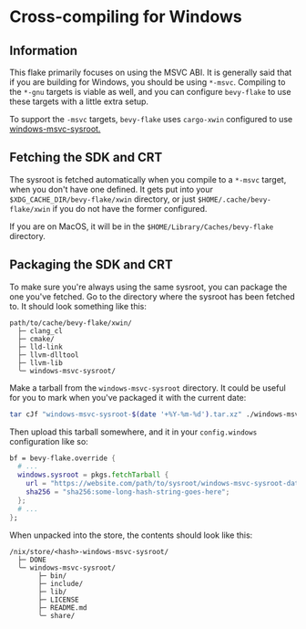 # Cross-compiling for Windows

## Information

This flake primarily focuses on using the MSVC ABI. It is generally said that
if you are building for Windows, you should be using `*-msvc`. Compiling to the
`*-gnu` targets is viable as well, and you can configure `bevy-flake` to use
these targets with a little extra setup.

To support the `-msvc` targets, `bevy-flake` uses `cargo-xwin` configured to
use [windows-msvc-sysroot.](https://github.com/trcrsired/windows-msvc-sysroot)


## Fetching the SDK and CRT

The sysroot is fetched automatically when you compile to a `*-msvc` target, when
you don't have one defined. It gets put into your
`$XDG_CACHE_DIR/bevy-flake/xwin` directory, or just
`$HOME/.cache/bevy-flake/xwin` if you do not have the former configured.

If you are on MacOS, it will be in the `$HOME/Library/Caches/bevy-flake`
directory.


## Packaging the SDK and CRT

To make sure you're always using the same sysroot, you can package the one
you've fetched. Go to the directory where the sysroot has been fetched to. It
should look something like this:

```
path/to/cache/bevy-flake/xwin/
  ├─ clang_cl
  ├─ cmake/
  ├─ lld-link
  ├─ llvm-dlltool
  ├─ llvm-lib
  ╰─ windows-msvc-sysroot/
```

Make a tarball from the `windows-msvc-sysroot` directory. It could be useful for
you to mark when you've packaged it with the current date:

```bash
tar cJf "windows-msvc-sysroot-$(date '+%Y-%m-%d').tar.xz" ./windows-msvc-sysroot
```

Then upload this tarball somewhere, and it in your `config.windows`
configuration like so:

```nix
bf = bevy-flake.override {
  # ...
  windows.sysroot = pkgs.fetchTarball {
    url = "https://website.com/path/to/sysroot/windows-msvc-sysroot-date.tar.xz";
    sha256 = "sha256:some-long-hash-string-goes-here";
  };
  # ...
};
```

When unpacked into the store, the contents should look like this:

```
/nix/store/<hash>-windows-msvc-sysroot/
  ├─ DONE
  ╰─ windows-msvc-sysroot/
       ├─ bin/
       ├─ include/
       ├─ lib/
       ├─ LICENSE
       ├─ README.md
       ╰─ share/
```
